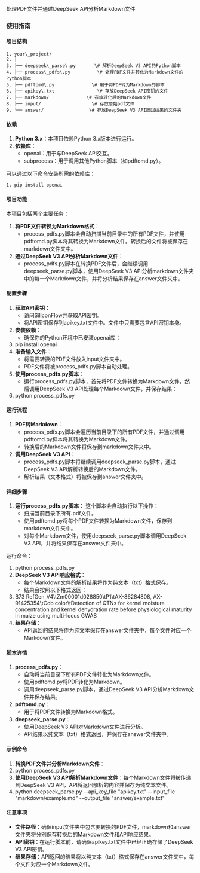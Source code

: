 处理PDF文件并通过DeepSeek API分析Markdown文件

### 使用指南

#### 项目结构
```{plaintxt}
1. your\_project/
2. │
3. ├── deepseek\_parse\.py       \# 解析DeepSeek V3 API的Python脚本
4. ├── process\_pdfs\.py          \# 处理PDF文件并转化为Markdown文件的Python脚本
5. ├── pdftomd\.py              \# 用于将PDF转为Markdown的脚本
6. ├── apikey\.txt                \# 存放DeepSeek API密钥的文件
7. ├── markdown/              \# 存放转化后的Markdown文件
8. ├── input/                   \# 存放原始pdf文件
9. └── answer/                 \# 存放DeepSeek V3 API返回结果的文件夹
```
#### 依赖

1. __Python 3\.x__：本项目依赖Python 3\.x版本进行运行。
2. __依赖库__：
	- openai：用于与DeepSeek API交互。
	- subprocess：用于调用其他Python脚本（如pdftomd\.py）。

可以通过以下命令安装所需的依赖库：
```
1. pip install openai
```
#### 项目功能

本项目包括两个主要任务：

1. __将PDF文件转换为Markdown格式__：
	- process\_pdfs\.py脚本会自动扫描当前目录中的所有PDF文件，并使用pdftomd\.py脚本将其转换为Markdown文件。转换后的文件将被保存在markdown文件夹中。
2. __通过DeepSeek V3 API分析Markdown文件__：
	- process\_pdfs\.py脚本在转换PDF文件后，会继续调用deepseek\_parse\.py脚本，使用DeepSeek V3 API分析markdown文件夹中的每一个Markdown文件，并将分析结果保存在answer文件夹中。

#### 配置步骤

1. __获取API密钥__：
	- 访问SiliconFlow并获取API密钥。
	- 将API密钥保存到apikey\.txt文件中。文件中只需要包含API密钥本身。
2. __安装依赖__：
	- 确保你的Python环境中已安装openai库：
3. pip install openai
4. __准备输入文件__：
	- 将需要转换的PDF文件放入input文件夹中。
	- PDF文件将被process\_pdfs\.py脚本自动处理。
5. __使用process\_pdfs\.py脚本__：
	- 运行process\_pdfs\.py脚本，首先将PDF文件转换为Markdown文件，然后调用DeepSeek V3 API处理每个Markdown文件，并保存结果：
6. python process\_pdfs\.py

#### 运行流程

1. __PDF转Markdown__：
	- process\_pdfs\.py脚本会遍历当前目录下的所有PDF文件，并通过调用pdftomd\.py脚本将其转换为Markdown文件。
	- 转换后的Markdown文件将保存到markdown文件夹中。
2. __调用DeepSeek V3 API__：
	- process\_pdfs\.py脚本将继续调用deepseek\_parse\.py脚本，通过DeepSeek V3 API解析转换后的Markdown文件。
	- 解析结果（文本格式）将被保存到answer文件夹中。

#### 详细步骤

1. __运行process\_pdfs\.py脚本__： 这个脚本会自动执行以下操作：
	- 扫描当前目录下所有\.pdf文件。
	- 使用pdftomd\.py将每个PDF文件转换为Markdown文件，保存到markdown文件夹中。
	- 对每个Markdown文件，使用deepseek\_parse\.py脚本调用DeepSeek V3 API，并将结果保存在answer文件夹中。

运行命令：

1. python process\_pdfs\.py
2. __DeepSeek V3 API响应格式__：
	- 每个Markdown文件的解析结果将作为纯文本（txt）格式保存。
	- 结果会按照以下格式返回：
3. B73 RefGen\_V4\\tZm00001d028850\\tP1\\tAX\-86284808, AX\-91425354\\tCob color\\tDetection of QTNs for kernel moisture concentration and kernel dehydration rate before physiological maturity in maize using multi\-locus GWAS
4. __结果存储__：
	- API返回的结果将作为纯文本保存在answer文件夹中，每个文件对应一个Markdown文件。

#### 脚本详情

1. __process\_pdfs\.py__：
	- 自动将当前目录下所有PDF文件转化为Markdown文件。
	- 使用pdftomd\.py将PDF转化为Markdown。
	- 调用deepseek\_parse\.py脚本，通过DeepSeek V3 API分析Markdown文件并保存结果。
2. __pdftomd\.py__：
	- 用于将PDF文件转换为Markdown格式。
3. __deepseek\_parse\.py__：
	- 使用DeepSeek V3 API对Markdown文件进行分析。
	- API结果以纯文本（txt）格式返回，并保存在answer文件夹中。

#### 示例命令

1. __转换PDF文件并分析Markdown文件__：
2. python process\_pdfs\.py
3. __使用DeepSeek V3 API解析Markdown文件__：每个Markdown文件将被传递到DeepSeek V3 API，API将返回解析的内容并保存为纯文本文件。
4. python deepseek\_parse\.py \-\-api\_key\_file "apikey\.txt" \-\-input\_file "markdown/example\.md" \-\-output\_file "answer/example\.txt"

#### 注意事项

- __文件路径__：确保input文件夹中包含要转换的PDF文件，markdown和answer文件夹将分别保存转换后的Markdown文件和API响应结果。
- __API密钥__：在运行脚本前，请确保apikey\.txt文件中已经正确存储了DeepSeek V3 API密钥。
- __结果存储__：API返回的结果将以纯文本（txt）格式保存在answer文件夹中，每个文件对应一个Markdown文件。

